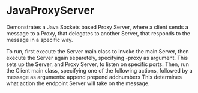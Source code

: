 JavaProxyServer
===============

Demonstrates a Java Sockets based Proxy Server, where a client sends a message to a Proxy, that delegates to another Server, that responds to the message in a specific way.

To run, first execute the Server main class to invoke the main Server, then execute the Server again separetely, specifying -proxy as argument. This sets up the Server, and Proxy Server, to listen on specific ports.
Then, run the Client main class, specifying one of the following actions, followed by a message as arguments:
   append
   prepend
   addnumbers
This determines what action the endpoint Server will take on the message.
